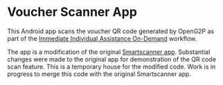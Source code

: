 # Voucher Scanner App

This Android app scans the voucher QR code generated by OpenG2P as part of the [Immediate Individual Assistance On-Demand](https://docs.openg2p.org/workflows/on-demand-assistance) workflow.

The app is a modification of the original [Smartscanner app](https://github.com/newlogic/smartscanner-core). Substantial changes were made to the original app for demonstration of the QR code scan feature. This is a temporary house for the modified code. Work is in progress to merge this code with the original Smartscanner app.
